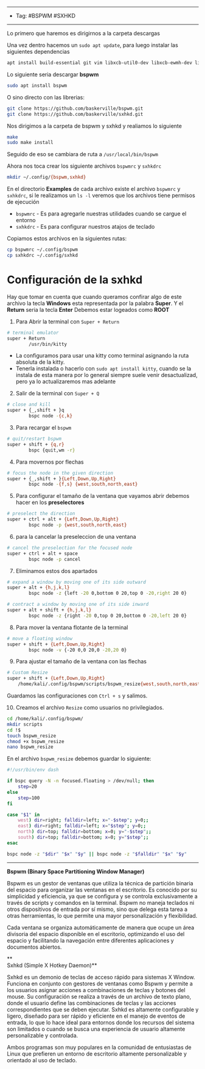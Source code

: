 
------
- Tag: #BSPWM #SXHKD
-----

Lo primero que haremos es dirigirnos a la carpeta descargas 

Una vez dentro hacemos un `sudo apt update`, para luego instalar las siguientes dependencias

```bash
apt install build-essential git vim libxcb-util0-dev libxcb-ewmh-dev libxcb-randr0-dev libxcb-icccm4-dev libxcb-keysyms1-dev libxcb-xinerama0-dev libasound2-dev libxcb-xtest0-dev libxcb-shape0-dev**
```

Lo siguiente seria descargar **bspwm** 

```bash
sudo apt install bspwm
```

O sino directo con las librerias:
```bash
git clone https://github.com/baskerville/bspwm.git
git clone https://github.com/baskerville/sxhkd.git
```

Nos dirigimos a la carpeta de bspwm y sxhkd y realiamos lo siguiente

```bash
make
sudo make install
```

Seguido de eso se cambiara de ruta a `/usr/local/bin/bspwm`


Ahora nos toca crear los siguiente archivos `bspwmrc` y `sxhkdrc`

```bash
mkdir ~/.config/{bspwm,sxhkd}
```

En el directorio **Examples** de cada archivo existe el archivo `bspwmrc` y `sxhkdrc`, si le realizamos un `ls -l` veremos que los archivos tiene permisos de ejecución
 - `bspwmrc` - Es para agregarle nuestras utilidades cuando se cargue el entorno
 - `sxhkdrc` - Es para configurar nuestros atajos de teclado 

Copiamos estos archivos en la siguientes rutas:

```bash
cp bspwmrc ~/.config/bspwm
cp sxhkdrc ~/.config/sxhkd
```



# Configuración de la sxhkd


Hay que tomar en cuenta que cuando queramos confirar algo de este archivo la tecla **Windows** esta representada por la palabra **Super**.
Y el **Return** seria la tecla **Enter**
Debemos estar logeados como **ROOT**

1. Para Abrir la terminal con `Super + Return`
```bash
# terminal emulator
super + Return
        /usr/bin/kitty
```

- La configuramos para usar una kitty como terminal asignando la ruta absoluta de la kitty.
- Tenerla instalada o hacerlo con `sudo apt install kitty`, cuando se la instala de esta manera por lo general siempre suele venir desactualizad, pero ya lo actualizaremos mas adelante

2. Salir de la terminal con `Super + Q`
```bash
# close and kill 
super + {_,shift + }q
        bspc node -{c,k}
```

3. Para recargar el `bspwm`
```bash
# quit/restart bspwm
super + shift + {q,r}
        bspc {quit,wm -r}
```

4. Para movernos por flechas
```bash
# focus the node in the given direction
super + {_,shift + }{Left,Down,Up,Right}
        bspc node -{f,s} {west,south,north,east}
```

5. Para configurar el tamaño de la ventana que vayamos abrir debemos hacer en los **preselectores**
```bash
# preselect the direction
super + ctrl + alt + {Left,Down,Up,Right}
        bspc node -p {west,south,north,east}
```

6. para la cancelar la preseleccion de una ventana
```bash
# cancel the preselection for the focused node
super + ctrl + alt + space
        bspc node -p cancel
```

7. Eliminamos estos dos apartados
```bash
# expand a window by moving one of its side outward
super + alt + {h,j,k,l}
        bspc node -z {left -20 0,bottom 0 20,top 0 -20,right 20 0}

# contract a window by moving one of its side inward
super + alt + shift + {h,j,k,l}
        bspc node -z {right -20 0,top 0 20,bottom 0 -20,left 20 0}

```

8. Para mover la ventana flotante de la terminal 
```bash
# move a floating window    
super + shift + {Left,Down,Up,Right}
        bspc node -v {-20 0,0 20,0 -20,20 0}
```

9. Para ajustar el tamaño de la ventana con las flechas
```bash
# Custom Resize
super + shift + {Left,Down,Up,Right}
    /home/kali/.config/bspwm/scripts/bspwm_resize{west,south,north,east}
```

Guardamos las configuraciones con `Ctrl + s` y salimos.

10. Creamos el archivo `Resize` como usuarios no privilegiados.
```bash
cd /home/kali/.config/bspwm/
mkdir scripts
cd !$
touch bspwm_resize
chmod +x bspwm_resize
nano bspwm_resize
```

En el archivo `bspwm_resize` debemos guardar lo siguiente:
```bash
#!/usr/bin/env dash

if bspc query -N -n focused.floating > /dev/null; then
	step=20
else
	step=100
fi

case "$1" in
	west) dir=right; falldir=left; x="-$step"; y=0;;
	east) dir=right; falldir=left; x="$step"; y=0;;
	north) dir=top; falldir=bottom; x=0; y="-$step";;
	south) dir=top; falldir=bottom; x=0; y="$step";;
esac

bspc node -z "$dir" "$x" "$y" || bspc node -z "$falldir" "$x" "$y"
```

-----


**Bspwm (Binary Space Partitioning Window Manager)**

Bspwm es un gestor de ventanas que utiliza la técnica de partición binaria del espacio para organizar las ventanas en el escritorio. Es conocido por su simplicidad y eficiencia, ya que se configura y se controla exclusivamente a través de scripts y comandos en la terminal. Bspwm no maneja teclados ni otros dispositivos de entrada por sí mismo, sino que delega esta tarea a otras herramientas, lo que permite una mayor personalización y flexibilidad.

Cada ventana se organiza automáticamente de manera que ocupe un área divisoria del espacio disponible en el escritorio, optimizando el uso del espacio y facilitando la navegación entre diferentes aplicaciones y documentos abiertos.

**  
Sxhkd (Simple X Hotkey Daemon)**

Sxhkd es un demonio de teclas de acceso rápido para sistemas X Window. Funciona en conjunto con gestores de ventanas como Bspwm y permite a los usuarios asignar acciones a combinaciones de teclas y botones del mouse. Su configuración se realiza a través de un archivo de texto plano, donde el usuario define las combinaciones de teclas y las acciones correspondientes que se deben ejecutar. Sxhkd es altamente configurable y ligero, diseñado para ser rápido y eficiente en el manejo de eventos de entrada, lo que lo hace ideal para entornos donde los recursos del sistema son limitados o cuando se busca una experiencia de usuario altamente personalizable y controlada.

Ambos programas son muy populares en la comunidad de entusiastas de Linux que prefieren un entorno de escritorio altamente personalizable y orientado al uso de teclado.